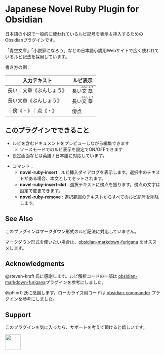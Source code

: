 # Japanese Novel Ruby Plugin for Obsidian

日本語の小説で一般的に使われているルビ記号を表示＆挿入するためのObsidianプラグインです。

「青空文庫」「小説家になろう」などの日本語小説用Webサイトで広く使われているルビ記法を採用しています。

書き方の例：

| 入力テキスト   | ルビ表示                   |
| ------------ | ------------------------------- |
| 長い｜文章《ぶんしょう》 | 長い<ruby>文章<rt>ぶんしょう</rt></ruby> |
| 長い文章《ぶんしょう》  | 長い<ruby>文章<rt>ぶんしょう</rt></ruby> |
| ｜傍《・》｜点《・》  | <ruby>傍<rt>・</rt></ruby><ruby>点<rt>・</rt></ruby> |


## このプラグインでできること



- ルビを含むドキュメントをプレビューしながら編集できます
  - ソースモードでのルビ表示を設定でON/OFFできます
- 設定画面などは英語 / 日本語に対応しています。
* コマンド：
    * **novel-ruby-insert** : ルビ挿入ダイアログを表示します。選択中のテキストがある場合、本文としてセットされます。
    * **novel-ruby-insert-dot** : 選択テキストに傍点を振ります。傍点の文字は設定で変更できます。
    * **novel-ruby-remove** : 選択範囲のテキストからすべてのルビ記号を削除します。

## See Also

このプラグインはマークダウン形式のルビ記法に対応していません。

マークダウン形式を使いたい場合は、[obsidian-markdown-furigana](https://github.com/steven-kraft/obsidian-markdown-furigana) をオススメします。

## Acknowledgments

@steven-kraft 氏に感謝します。ルビ解析コードの一部は [obsidian-markdown-furigana](https://github.com/steven-kraft/obsidian-markdown-furigana)プラグインを参考にしました。

@phibr0 氏に感謝します。ローカライズ用コードは [obsidian-commander](https://github.com/phibr0/obsidian-commander) プラグインを参考にしました。


## Support

このプラグインを気に入ったら、サポートを考えて頂けると嬉しいです。

<!-- Buy Me a Coffee embedded button -->
<a href="https://www.buymeacoffee.com/quels"><img src="https://cdn.buymeacoffee.com/buttons/v2/arial-orange.png" height="50px"></a>

